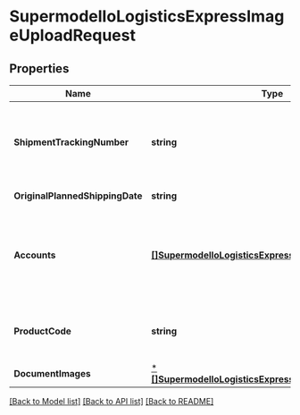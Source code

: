 # SupermodelIoLogisticsExpressImageUploadRequest

## Properties
Name | Type | Description | Notes
------------ | ------------- | ------------- | -------------
**ShipmentTrackingNumber** | **string** | Please provide Shipment Identification number (AWB number) | [default to null]
**OriginalPlannedShippingDate** | **string** |  | [default to null]
**Accounts** | [**[]SupermodelIoLogisticsExpressAccount**](supermodelIoLogisticsExpressAccount.md) | Please enter all the DHL Express accounts and types to be used for this shipment | [default to null]
**ProductCode** | **string** | Please enter DHL Express Global Product code | [default to null]
**DocumentImages** | [***[]SupermodelIoLogisticsExpressDocumentImagesInner**](array.md) |  | [default to null]

[[Back to Model list]](../README.md#documentation-for-models) [[Back to API list]](../README.md#documentation-for-api-endpoints) [[Back to README]](../README.md)

